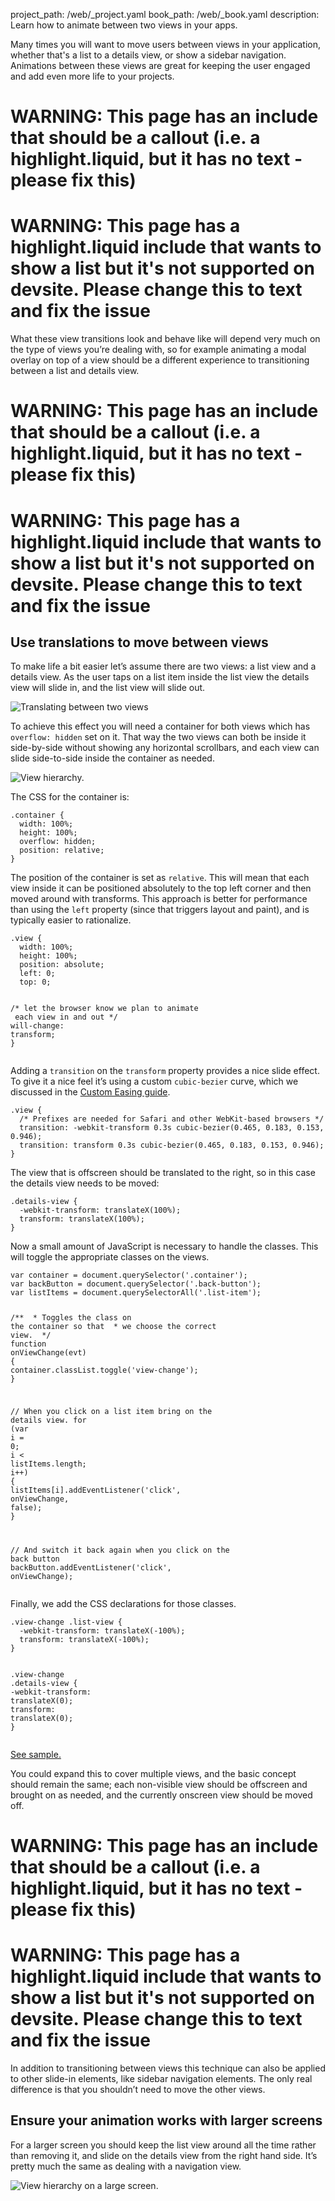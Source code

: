 project_path: /web/_project.yaml
book_path: /web/_book.yaml
description: Learn how to animate between two views in your apps.

<p class="intro">
  Many times you will want to move users between views in your application, whether that's a list to a details view, or show a sidebar navigation. Animations between these views are great for keeping the user engaged and add even more life to your projects.
</p>

















# WARNING: This page has an include that should be a callout (i.e. a highlight.liquid, but it has no text - please fix this)



# WARNING: This page has a highlight.liquid include that wants to show a list but it's not supported on devsite. Please change this to text and fix the issue






What these view transitions look and behave like will depend very much on the type of views you’re dealing with, so for example animating a modal overlay on top of a view should be a different experience to transitioning between a list and details view.





















# WARNING: This page has an include that should be a callout (i.e. a highlight.liquid, but it has no text - please fix this)



# WARNING: This page has a highlight.liquid include that wants to show a list but it's not supported on devsite. Please change this to text and fix the issue






## Use translations to move between views

To make life a bit easier let’s assume there are two views: a list view and a details view. As the user taps on a list item inside the list view the details view will slide in, and the list view will slide out.

<img src="imgs/gifs/view-translate.gif" alt="Translating between two views" />

To achieve this effect you will need a container for both views which has `overflow: hidden` set on it. That way the two views can both be inside it side-by-side without showing any horizontal scrollbars, and each view can slide side-to-side inside the container as needed.

<img src="imgs/container-two-views.svg" alt="View hierarchy." />

The CSS for the container is:

<div class="highlight"><pre><code class="language-css" data-lang="css"><span class="nc">.container</span> <span class="p">{</span>
  <span class="k">width</span><span class="o">:</span> <span class="m">100%</span><span class="p">;</span>
  <span class="k">height</span><span class="o">:</span> <span class="m">100%</span><span class="p">;</span>
  <span class="k">overflow</span><span class="o">:</span> <span class="k">hidden</span><span class="p">;</span>
  <span class="k">position</span><span class="o">:</span> <span class="k">relative</span><span class="p">;</span>
<span class="p">}</span></code></pre></div>

The position of the container is set as `relative`. This will mean that each view inside it can be positioned absolutely to the top left corner and then moved around with transforms. This approach is better for performance than using the `left` property (since that triggers layout and paint), and is typically easier to rationalize.

<div class="highlight"><pre><code class="language-css" data-lang="css"><span class="nc">.view</span> <span class="p">{</span>
  <span class="k">width</span><span class="o">:</span> <span class="m">100%</span><span class="p">;</span>
  <span class="k">height</span><span class="o">:</span> <span class="m">100%</span><span class="p">;</span>
  <span class="k">position</span><span class="o">:</span> <span class="k">absolute</span><span class="p">;</span>
  <span class="k">left</span><span class="o">:</span> <span class="m">0</span><span class="p">;</span>
  <span class="k">top</span><span class="o">:</span> <span class="m">0</span><span class="p">;</span>

  <span class="c">/* let the browser know we plan to animate</span>
<span class="c">     each view in and out */</span>
  <span class="n">will</span><span class="o">-</span><span class="n">change</span><span class="o">:</span> <span class="n">transform</span><span class="p">;</span>
<span class="p">}</span></code></pre></div>

Adding a `transition` on the `transform` property provides a nice slide effect. To give it a nice feel it’s using a custom `cubic-bezier` curve, which we discussed in the [Custom Easing guide](custom-easing.html).

<div class="highlight"><pre><code class="language-css" data-lang="css"><span class="nc">.view</span> <span class="p">{</span>
  <span class="c">/* Prefixes are needed for Safari and other WebKit-based browsers */</span>
  <span class="n">transition</span><span class="o">:</span> <span class="o">-</span><span class="n">webkit</span><span class="o">-</span><span class="n">transform</span> <span class="m">0.3s</span> <span class="n">cubic</span><span class="o">-</span><span class="n">bezier</span><span class="p">(</span><span class="m">0</span><span class="o">.</span><span class="m">465</span><span class="o">,</span> <span class="m">0</span><span class="o">.</span><span class="m">183</span><span class="o">,</span> <span class="m">0</span><span class="o">.</span><span class="m">153</span><span class="o">,</span> <span class="m">0</span><span class="o">.</span><span class="m">946</span><span class="p">);</span>
  <span class="n">transition</span><span class="o">:</span> <span class="n">transform</span> <span class="m">0.3s</span> <span class="n">cubic</span><span class="o">-</span><span class="n">bezier</span><span class="p">(</span><span class="m">0</span><span class="o">.</span><span class="m">465</span><span class="o">,</span> <span class="m">0</span><span class="o">.</span><span class="m">183</span><span class="o">,</span> <span class="m">0</span><span class="o">.</span><span class="m">153</span><span class="o">,</span> <span class="m">0</span><span class="o">.</span><span class="m">946</span><span class="p">);</span>
<span class="p">}</span></code></pre></div>

The view that is offscreen should be translated to the right, so in this case the details view needs to be moved:

<div class="highlight"><pre><code class="language-css" data-lang="css"><span class="nc">.details-view</span> <span class="p">{</span>
  <span class="o">-</span><span class="n">webkit</span><span class="o">-</span><span class="n">transform</span><span class="o">:</span> <span class="n">translateX</span><span class="p">(</span><span class="m">100%</span><span class="p">);</span>
  <span class="n">transform</span><span class="o">:</span> <span class="n">translateX</span><span class="p">(</span><span class="m">100%</span><span class="p">);</span>
<span class="p">}</span></code></pre></div>

Now a small amount of JavaScript is necessary to handle the classes. This will toggle the appropriate classes on the views.

<div class="highlight"><pre><code class="language-javascript" data-lang="javascript"><span class="kd">var</span> <span class="nx">container</span> <span class="o">=</span> <span class="nb">document</span><span class="p">.</span><span class="nx">querySelector</span><span class="p">(</span><span class="s1">&#39;.container&#39;</span><span class="p">);</span>
<span class="kd">var</span> <span class="nx">backButton</span> <span class="o">=</span> <span class="nb">document</span><span class="p">.</span><span class="nx">querySelector</span><span class="p">(</span><span class="s1">&#39;.back-button&#39;</span><span class="p">);</span>
<span class="kd">var</span> <span class="nx">listItems</span> <span class="o">=</span> <span class="nb">document</span><span class="p">.</span><span class="nx">querySelectorAll</span><span class="p">(</span><span class="s1">&#39;.list-item&#39;</span><span class="p">);</span>

<span class="cm">/**</span>
<span class="cm"> * Toggles the class on the container so that</span>
<span class="cm"> * we choose the correct view.</span>
<span class="cm"> */</span>
<span class="kd">function</span> <span class="nx">onViewChange</span><span class="p">(</span><span class="nx">evt</span><span class="p">)</span> <span class="p">{</span>
  <span class="nx">container</span><span class="p">.</span><span class="nx">classList</span><span class="p">.</span><span class="nx">toggle</span><span class="p">(</span><span class="s1">&#39;view-change&#39;</span><span class="p">);</span>
<span class="p">}</span>

<span class="c1">// When you click on a list item bring on the details view.</span>
<span class="k">for</span> <span class="p">(</span><span class="kd">var</span> <span class="nx">i</span> <span class="o">=</span> <span class="mi">0</span><span class="p">;</span> <span class="nx">i</span> <span class="o">&lt;</span> <span class="nx">listItems</span><span class="p">.</span><span class="nx">length</span><span class="p">;</span> <span class="nx">i</span><span class="o">++</span><span class="p">)</span> <span class="p">{</span>
  <span class="nx">listItems</span><span class="p">[</span><span class="nx">i</span><span class="p">].</span><span class="nx">addEventListener</span><span class="p">(</span><span class="s1">&#39;click&#39;</span><span class="p">,</span> <span class="nx">onViewChange</span><span class="p">,</span> <span class="kc">false</span><span class="p">);</span>
<span class="p">}</span>

<span class="c1">// And switch it back again when you click on the back button</span>
<span class="nx">backButton</span><span class="p">.</span><span class="nx">addEventListener</span><span class="p">(</span><span class="s1">&#39;click&#39;</span><span class="p">,</span> <span class="nx">onViewChange</span><span class="p">);</span></code></pre></div>

Finally, we add the CSS declarations for those classes.

<div class="highlight"><pre><code class="language-css" data-lang="css"><span class="nc">.view-change</span> <span class="nc">.list-view</span> <span class="p">{</span>
  <span class="o">-</span><span class="n">webkit</span><span class="o">-</span><span class="n">transform</span><span class="o">:</span> <span class="n">translateX</span><span class="p">(</span><span class="m">-100%</span><span class="p">);</span>
  <span class="n">transform</span><span class="o">:</span> <span class="n">translateX</span><span class="p">(</span><span class="m">-100%</span><span class="p">);</span>
<span class="p">}</span>

<span class="nc">.view-change</span> <span class="nc">.details-view</span> <span class="p">{</span>
  <span class="o">-</span><span class="n">webkit</span><span class="o">-</span><span class="n">transform</span><span class="o">:</span> <span class="n">translateX</span><span class="p">(</span><span class="m">0</span><span class="p">);</span>
  <span class="n">transform</span><span class="o">:</span> <span class="n">translateX</span><span class="p">(</span><span class="m">0</span><span class="p">);</span>
<span class="p">}</span></code></pre></div>

<a href="/web/resources/samples/fundamentals/design-and-ui/animations/inter-view-animation.html">See sample.</a>

You could expand this to cover multiple views, and the basic concept should remain the same; each non-visible view should be offscreen and brought on as needed, and the currently onscreen view should be moved off.





















# WARNING: This page has an include that should be a callout (i.e. a highlight.liquid, but it has no text - please fix this)



# WARNING: This page has a highlight.liquid include that wants to show a list but it's not supported on devsite. Please change this to text and fix the issue






In addition to transitioning between views this technique can also be applied to other slide-in elements, like sidebar navigation elements. The only real difference is that you shouldn’t need to move the other views.

## Ensure your animation works with larger screens

For a larger screen you should keep the list view around all the time rather than removing it, and slide on the details view from the right hand side. It’s pretty much the same as dealing with a navigation view.

<img src="imgs/container-two-views-ls.svg" alt="View hierarchy on a large screen." />



